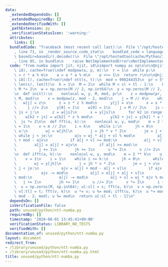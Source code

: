 ```yaml
---
data:
  _extendedDependsOn: []
  _extendedRequiredBy: []
  _extendedVerifiedWith: []
  _pathExtension: py
  _verificationStatusIcon: ':warning:'
  attributes:
    links: []
  bundledCode: "Traceback (most recent call last):\n  File \"/opt/hostedtoolcache/Python/3.8.6/x64/lib/python3.8/site-packages/onlinejudge_verify/documentation/build.py\"\
    , line 71, in _render_source_code_stat\n    bundled_code = language.bundle(stat.path,\
    \ basedir=basedir).decode()\n  File \"/opt/hostedtoolcache/Python/3.8.6/x64/lib/python3.8/site-packages/onlinejudge_verify/languages/python.py\"\
    , line 85, in bundle\n    raise NotImplementedError\nNotImplementedError\n"
  code: "from numba import jit, njit, i8\nimport numpy as np\n\n\n@njit(i8(i8, i8,\
    \ i8), cache=True)\ndef modpow(a, p, m):\n  r = 1\n  while p:\n    if p & 1: r\
    \ = r * a % m\n    a = a * a % m\n    p >>= 1\n  return r\n\n\n@njit(i8[:](i8[:],\
    \ i8[:]), cache=True)\ndef ntt(s, t):\n  mod = 998244353\n  pr = 5\n  sl, tl =\
    \ len(s), len(t)\n  k = 1\n  M = 2\n  while M < sl + tl - 1:\n    k += 1\n   \
    \ M *= 2\n  w = np.zeros(M // 2, np.int64)\n  y = np.zeros(M // 2, np.int64)\n\
    \n  def init():\n    nonlocal w, y, M, mod, pr\n    z = modpow(pr, (mod - 1) //\
    \ M, mod)\n    x = modpow(z, mod - 2, mod)\n    j = M // 4\n    while j:\n   \
    \   w[j] = z\n      z = z * z % mod\n      y[j] = x\n      x = x * x % mod\n \
    \     j //= 2\n    y[0] = 1\n    w[0] = 1\n    j = M // 2\n    js = 2\n    while\
    \ js < j:\n      z = w[js]\n      x = y[js]\n      for k2 in range(js):\n    \
    \    w[k2 + js] = w[k2] * z % mod\n        y[k2 + js] = y[k2] * x % mod\n    \
    \  js *= 2\n\n  def fft(a, k):\n    nonlocal w, y, mod\n    m = 2 ** k\n    u\
    \ = 1\n    v = m // 2\n    i = k\n    while i:\n      jh = 0\n      while jh <\
    \ u:\n        wj = w[jh]\n        j = jh * v * 2\n        je = j + v\n       \
    \ while j < je:\n          ajv = wj * a[j + v] % mod\n          a[j + v] = a[j]\
    \ + mod - ajv\n          if a[j + v] >= mod:\n            a[j + v] -= mod\n  \
    \        a[j] = a[j] + ajv\n          if a[j] >= mod:\n            a[j] -= mod\n\
    \          j += 1\n        jh += 1\n      u *= 2\n      v //= 2\n      i -= 1\n\
    \n  def ifft(a, k):\n    nonlocal w, y, mod\n    m = 2 ** k\n    u = m // 2\n\
    \    v = 1\n    i = 1\n    while i <= k:\n      jh = 0\n      while jh < u:\n\
    \        wj = y[jh]\n        j = jh * v * 2\n        je = j + v\n        while\
    \ j < je:\n          ajv = a[j] + mod - a[j + v]\n          if ajv >= mod:\n \
    \           ajv -= mod\n          a[j] = a[j] + a[j + v]\n          if a[j] >=\
    \ mod:\n            a[j] -= mod\n          a[j + v] = wj * ajv % mod\n       \
    \   j += 1\n        jh += 1\n      u //= 2\n      v *= 2\n      i += 1\n\n  init()\n\
    \  u = np.zeros(M, np.int64); u[:sl] = s; fft(u, k)\n  v = np.zeros(M, np.int64);\
    \ v[:tl] = t; fft(v, k)\n  u *= v; u %= mod; ifft(u, k)\n  u *= modpow(2 ** k,\
    \ mod - 2, mod); u %= mod\n  return u[:sl + tl - 1]\n"
  dependsOn: []
  isVerificationFile: false
  path: unused/python/ntt-numba.py
  requiredBy: []
  timestamp: '2020-08-01 13:45:41+09:00'
  verificationStatus: LIBRARY_NO_TESTS
  verifiedWith: []
documentation_of: unused/python/ntt-numba.py
layout: document
redirect_from:
- /library/unused/python/ntt-numba.py
- /library/unused/python/ntt-numba.py.html
title: unused/python/ntt-numba.py
---
```

